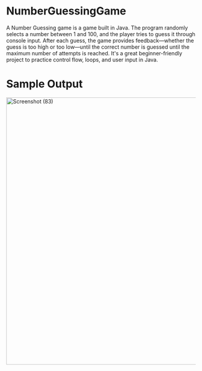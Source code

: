 # NumberGuessingGame
A Number Guessing game is a game built in Java. The program randomly selects a number between 1 and 100, and the player tries to guess it through console input. After each guess, the game provides feedback—whether the guess is too high or too low—until the correct number is guessed until the maximum number of attempts is reached. It's a great beginner-friendly project to practice control flow, loops, and user input in Java.

# Sample Output
<img width="1920" height="711" alt="Screenshot (83)" src="https://github.com/user-attachments/assets/c9a45b06-3d0b-4dc1-9891-613ea521ae25" />


